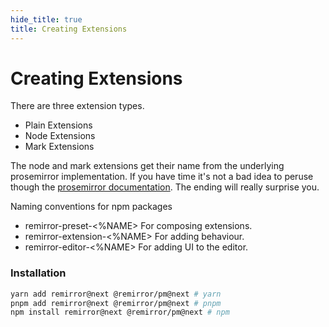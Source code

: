 ```yaml
---
hide_title: true
title: Creating Extensions
---
```


# Creating Extensions

There are three extension types.

- Plain Extensions
- Node Extensions
- Mark Extensions

The node and mark extensions get their name from the underlying prosemirror implementation. If you have time it's not a bad idea to peruse though the [prosemirror documentation](https://prosemirror.net/docs/guide/). The ending will really surprise you.

Naming conventions for npm packages

- remirror-preset-<%NAME> For composing extensions.
- remirror-extension-<%NAME> For adding behaviour.
- remirror-editor-<%NAME> For adding UI to the editor.

### Installation

```bash
yarn add remirror@next @remirror/pm@next # yarn
pnpm add remirror@next @remirror/pm@next # pnpm
npm install remirror@next @remirror/pm@next # npm
```
